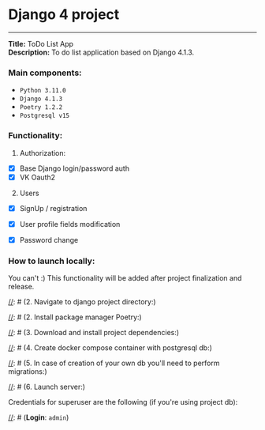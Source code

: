 # Django 4 project
___
**Title:** ToDo List App \
**Description:** To do list application based on Django 4.1.3.

### Main components:

- ```Python 3.11.0```
- ```Django 4.1.3```
- ```Poetry 1.2.2```
- ```Postgresql v15```

### Functionality:
1. Authorization:
- [x] Base Django login/password auth
- [x] VK Oauth2
2. Users
- [x] SignUp / registration
- [x] User profile fields modification
- [x] Password change




###
### How to launch locally:

You can't :)
This functionality will be added after project finalization and release.

[//]: # (1. Create and activate Python 3.10.7 virtual environment)

[//]: # (2. Navigate to django project directory:\)

[//]: # (   `cd todolist`)

[//]: # (2. Install package manager Poetry:\)

[//]: # (   `pip install poetry`)

[//]: # (3. Download and install project dependencies:\)

[//]: # (   `poetry install`)

[//]: # (4. Create docker compose container with postgresql db:\)

[//]: # (   `docker compose up --build -d`)

[//]: # (5. In case of creation of your own db you'll need to perform migrations:\)

[//]: # (   `python ./todolist/manage.py migrate`)

[//]: # (6. Launch server:\)

[//]: # (   `python ./todolist/manage.py runserver`)

[//]: # (You can access django-admin panel from http://127.0.0.1:8000/admin/ )

Credentials for superuser are the following (if you're using project db): 

[//]: # (**Login**: `admin`\)

[//]: # (**Password**: `admin`)





